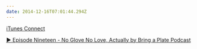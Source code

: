 ```yaml
---
date: 2014-12-16T07:01:44.294Z
---
```

[iTunes Connect](https://itunesconnect.apple.com/WebObjects/iTunesConnect.woa/ra/ng/)

[▶ Episode Nineteen - No Glove No Love, Actually by Bring a Plate Podcast](https://soundcloud.com/bring-a-plate-podcast/episode-nineteen-no-glove-no-love-actually)

